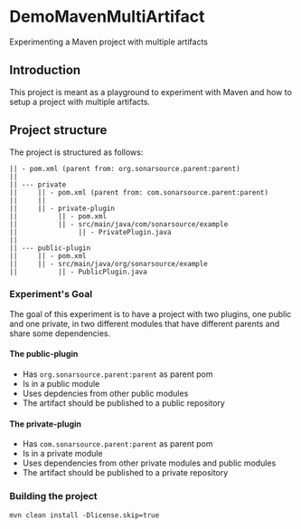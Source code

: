 # DemoMavenMultiArtifact
Experimenting a Maven project with multiple artifacts

## Introduction

This project is meant as a playground to experiment with Maven and how to setup a project with multiple artifacts.

## Project structure

The project is structured as follows:

```
|| - pom.xml (parent from: org.sonarsource.parent:parent)
||
|| --- private
||     || - pom.xml (parent from: com.sonarsource.parent:parent)
||     ||
||     || - private-plugin
||          || - pom.xml
||          || - src/main/java/com/sonarsource/example
||               || - PrivatePlugin.java
||
|| --- public-plugin
||     || - pom.xml
||     || - src/main/java/org/sonarsource/example
||          || - PublicPlugin.java
```

### Experiment's Goal

The goal of this experiment is to have a project with two plugins, one public and one private, 
in two different modules that have different parents and share some dependencies.

#### The public-plugin
- Has `org.sonarsource.parent:parent` as parent pom
- Is in a public module
- Uses depdencies from other public modules
- The artifact should be published to a public repository

#### The private-plugin
- Has `com.sonarsource.parent:parent` as parent pom
- Is in a private module
- Uses dependencies from other private modules and public modules
- The artifact should be published to a private repository

### Building the project

```
mvn clean install -Dlicense.skip=true
```

